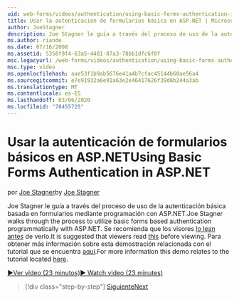 ```yaml
---
uid: web-forms/videos/authentication/using-basic-forms-authentication-in-aspnet
title: Usar la autenticación de formularios básica en ASP.NET | Microsoft Docs
author: JoeStagner
description: Joe Stagner le guía a través del proceso de uso de la autenticación básica basada en formularios mediante programación con ASP.NET. Se recomienda que los visores lean este antes...
ms.author: riande
ms.date: 07/16/2008
ms.assetid: 5356f9f4-63a5-4481-87a3-78bb1dfc6f0f
msc.legacyurl: /web-forms/videos/authentication/using-basic-forms-authentication-in-aspnet
msc.type: video
ms.openlocfilehash: aae53f1b9ab5676e41a4b7cfac45144b60ae56a4
ms.sourcegitcommit: e7e91932a6e91a63e2e46417626f39d6b244a3ab
ms.translationtype: MT
ms.contentlocale: es-ES
ms.lasthandoff: 03/06/2020
ms.locfileid: "78455725"
---
```

# <a name="using-basic-forms-authentication-in-aspnet"></a><span data-ttu-id="16e55-104">Usar la autenticación de formularios básicos en ASP.NET</span><span class="sxs-lookup"><span data-stu-id="16e55-104">Using Basic Forms Authentication in ASP.NET</span></span>

<span data-ttu-id="16e55-105">por [Joe Stagner](https://github.com/JoeStagner)</span><span class="sxs-lookup"><span data-stu-id="16e55-105">by [Joe Stagner](https://github.com/JoeStagner)</span></span>

<span data-ttu-id="16e55-106">Joe Stagner le guía a través del proceso de uso de la autenticación básica basada en formularios mediante programación con ASP.NET.</span><span class="sxs-lookup"><span data-stu-id="16e55-106">Joe Stagner walks through the process to utilize basic forms based authentication programmatically with ASP.NET.</span></span> <span data-ttu-id="16e55-107">Se recomienda que los visores [lo lean antes](../../overview/older-versions-security/introduction/security-basics-and-asp-net-support-vb.md) de verlo.</span><span class="sxs-lookup"><span data-stu-id="16e55-107">It is suggested that viewers read [this](../../overview/older-versions-security/introduction/security-basics-and-asp-net-support-vb.md) before viewing.</span></span> <span data-ttu-id="16e55-108">Para obtener más información sobre esta demostración relacionada con el tutorial que se encuentra [aquí](../../overview/older-versions-security/introduction/an-overview-of-forms-authentication-vb.md).</span><span class="sxs-lookup"><span data-stu-id="16e55-108">For more information this demo relates to the tutorial located [here](../../overview/older-versions-security/introduction/an-overview-of-forms-authentication-vb.md).</span></span>

[<span data-ttu-id="16e55-109">&#9654;Ver vídeo (23 minutos)</span><span class="sxs-lookup"><span data-stu-id="16e55-109">&#9654; Watch video (23 minutes)</span></span>](https://channel9.msdn.com/Blogs/ASP-NET-Site-Videos/using-basic-forms-authentication-in-aspnet)

> [!div class="step-by-step"]
> [<span data-ttu-id="16e55-110">Siguiente</span><span class="sxs-lookup"><span data-stu-id="16e55-110">Next</span></span>](how-to-change-the-forms-authentication-properties.md)
